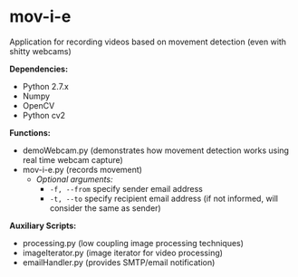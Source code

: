 # mov-i-e
Application for recording videos based on movement detection (even with shitty webcams)

**Dependencies:**
- Python 2.7.x
- Numpy
- OpenCV
- Python cv2

**Functions:**
- demoWebcam.py (demonstrates how movement detection works using real time webcam capture)
- mov-i-e.py (records movement)
    + *Optional arguments:*
        * `-f, --from` specify sender email address
        * `-t, --to` specify recipient email address (if not informed, will consider the same as sender)

**Auxiliary Scripts:**
- processing.py (low coupling image processing techniques)
- imageIterator.py (image iterator for video processing)
- emailHandler.py (provides SMTP/email notification)

